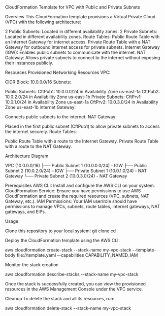 CloudFormation Template for VPC with Public and Private Subnets

Overview
This CloudFormation template provisions a Virtual Private Cloud (VPC) with the following architecture:

2 Public Subnets: Located in different availability zones.
2 Private Subnets: Located in different availability zones.
Route Tables:
Public Route Table with an Internet Gateway for internet access.
Private Route Table with a NAT Gateway for outbound internet access for private subnets.
Internet Gateway (IGW): Enables public subnets to communicate with the internet.
NAT Gateway: Allows private subnets to connect to the internet without exposing their instances publicly.

Resources Provisioned
Networking Resources
VPC:

CIDR Block: 10.0.0.0/16
Subnets:

Public Subnets:
CftPub1: 10.0.0.0/24 in Availability Zone us-east-1a
CftPub2: 10.0.2.0/24 in Availability Zone us-east-1b
Private Subnets:
CftPrv1: 10.0.1.0/24 in Availability Zone us-east-1a
CftPrv2: 10.0.3.0/24 in Availability Zone us-east-1b
Internet Gateway:

Connects public subnets to the internet.
NAT Gateway:

Placed in the first public subnet (CftPub1) to allow private subnets to access the internet securely.
Route Tables:

Public Route Table with a route to the Internet Gateway.
Private Route Table with a route to the NAT Gateway.


Architecture Diagram

VPC (10.0.0.0/16)
├── Public Subnet 1 (10.0.0.0/24) - IGW
├── Public Subnet 2 (10.0.2.0/24) - IGW
├── Private Subnet 1 (10.0.1.0/24) - NAT Gateway
└── Private Subnet 2 (10.0.3.0/24) - NAT Gateway

Prerequisites
AWS CLI: Install and configure the AWS CLI on your system.
CloudFormation Service: Ensure you have permissions to use AWS CloudFormation and create the required resources (VPC, subnets, NAT Gateway, etc.).
IAM Permissions: Your IAM user/role should have permissions to manage VPCs, subnets, route tables, internet gateways, NAT gateways, and EIPs.

Usage

Clone this repository to your local system:
git clone <repository-url>
cd <repository-folder>

Deploy the CloudFormation template using the AWS CLI:

aws cloudformation create-stack --stack-name my-vpc-stack --template-body file://template.yaml --capabilities CAPABILITY_NAMED_IAM

Monitor the stack creation

aws cloudformation describe-stacks --stack-name my-vpc-stack

Once the stack is successfully created, you can view the provisioned resources in the AWS Management Console under the VPC service.

Cleanup
To delete the stack and all its resources, run:

aws cloudformation delete-stack --stack-name my-vpc-stack





